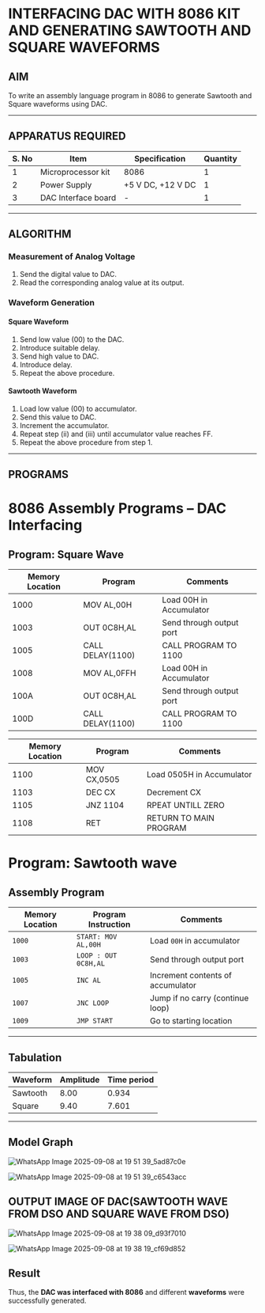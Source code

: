 # INTERFACING DAC WITH 8086 KIT AND GENERATING SAWTOOTH AND SQUARE WAVEFORMS

## AIM
To write an assembly language program in 8086 to generate Sawtooth and Square waveforms using DAC.

---

## APPARATUS REQUIRED

| S. No | Item              | Specification   | Quantity |
|-------|------------------|-----------------|----------|
| 1     | Microprocessor kit | 8086            | 1        |
| 2     | Power Supply      | +5 V DC, +12 V DC | 1      |
| 3     | DAC Interface board | -              | 1        |

---

## ALGORITHM

### Measurement of Analog Voltage
1. Send the digital value to DAC.  
2. Read the corresponding analog value at its output.  

### Waveform Generation

#### Square Waveform
1. Send low value (00) to the DAC.  
2. Introduce suitable delay.  
3. Send high value to DAC.  
4. Introduce delay.  
5. Repeat the above procedure.  

#### Sawtooth Waveform
1. Load low value (00) to accumulator.  
2. Send this value to DAC.  
3. Increment the accumulator.  
4. Repeat step (ii) and (iii) until accumulator value reaches FF.  
5. Repeat the above procedure from step 1.  

---

## PROGRAMS

# 8086 Assembly Programs – DAC Interfacing

## Program: Square Wave

| Memory Location | Program     | Comments                          |
|-----------------|-------------|-----------------------------------|
| 1000            | MOV AL,00H  | Load 00H in Accumulator           |
| 1003            |  OUT 0C8H,AL | Send through output port         |
| 1005            |  CALL DELAY(1100)  | CALL PROGRAM TO 1100      |
| 1008            |  MOV AL,0FFH |   Load 00H in Accumulator       |
| 100A            |   OUT 0C8H,AL|  Send through output port       |
| 100D            |  CALL DELAY(1100) | CALL PROGRAM TO 1100       |


| Memory Location | Program     | Comments                          |
|-----------------|-------------|-----------------------------------|
| 1100            | MOV CX,0505  | Load 0505H in Accumulator           |
| 1103            |  DEC CX | Decrement CX        |
| 1105           |  JNZ 1104  | RPEAT UNTILL ZERO      |
| 1108            |   RET |   RETURN TO MAIN PROGRAM      |


# Program: Sawtooth wave

## Assembly Program

| Memory Location | Program Instruction   | Comments                        |
|-----------------|-----------------------|---------------------------------|
| `1000`          | `START: MOV AL,00H`  | Load `00H` in accumulator       |
| `1003`          | `LOOP : OUT 0C8H,AL` | Send through output port        |
| `1005`          | `INC AL`             | Increment contents of accumulator |
| `1007`          | `JNC LOOP`           | Jump if no carry (continue loop) |
| `1009`          | `JMP START`          | Go to starting location         |

---

## Tabulation

| Waveform  | Amplitude | Time period | 
|-----------|-----------|-------------|
| Sawtooth  |   8.00    |   0.934     | 
| Square    |  9.40     |   7.601     |
---

## Model Graph

![WhatsApp Image 2025-09-08 at 19 51 39_5ad87c0e](https://github.com/user-attachments/assets/89c26e14-7c77-4bb6-99af-8d7c1f7fdf13)

![WhatsApp Image 2025-09-08 at 19 51 39_c6543acc](https://github.com/user-attachments/assets/5d2db363-a0e3-4e74-844c-760be88ed294)



## OUTPUT IMAGE OF DAC(SAWTOOTH WAVE FROM DSO AND SQUARE WAVE FROM DSO)

![WhatsApp Image 2025-09-08 at 19 38 09_d93f7010](https://github.com/user-attachments/assets/448bcaa0-1147-43a8-8308-70472fd05b09)



![WhatsApp Image 2025-09-08 at 19 38 19_cf69d852](https://github.com/user-attachments/assets/f3fca75d-0401-4490-a3c1-82ec41ba3871)





## Result

Thus, the **DAC was interfaced with 8086** and different **waveforms** were successfully generated.




